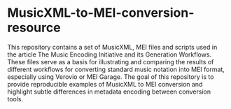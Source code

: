 # MusicXML-to-MEI-conversion-resource

This repository contains a set of MusicXML, MEI files and scripts used in the article The Music Encoding Initiative and its Generation Workflows. These files serve as a basis for illustrating and comparing the results of different workflows for converting standard music notation into MEI format, especially using Verovio or MEI Garage. The goal of this repository is to provide reproducible examples of MusicXML to MEI conversion and highlight subtle differences in metadata encoding between conversion tools.
